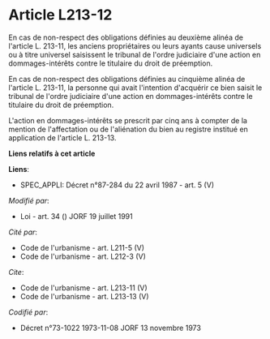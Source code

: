# Article L213-12

En cas de non-respect des obligations définies au deuxième alinéa de l'article L. 213-11, les anciens propriétaires ou leurs
ayants cause universels ou à titre universel saisissent le tribunal de l'ordre judiciaire d'une action en dommages-intérêts
contre le titulaire du droit de préemption. 

En cas de non-respect des obligations définies au cinquième alinéa de l'article L. 213-11, la personne qui avait l'intention
d'acquérir ce bien saisit le tribunal de l'ordre judiciaire d'une action en dommages-intérêts contre le titulaire du droit de
préemption. 

L'action en dommages-intérêts se prescrit par cinq ans à compter de la mention de l'affectation ou de l'aliénation du bien au
registre institué en application de l'article L. 213-13.

**Liens relatifs à cet article**

**Liens**:

  - SPEC_APPLI: Décret n°87-284 du 22 avril 1987 - art. 5 (V)

_Modifié par_:

  - Loi - art. 34 () JORF 19 juillet 1991

_Cité par_:

  - Code de l'urbanisme - art. L211-5 (V)
  - Code de l'urbanisme - art. L212-3 (V)

_Cite_:

  - Code de l'urbanisme - art. L213-11 (V)
  - Code de l'urbanisme - art. L213-13 (V)

_Codifié par_:

  - Décret n°73-1022 1973-11-08 JORF 13 novembre 1973

